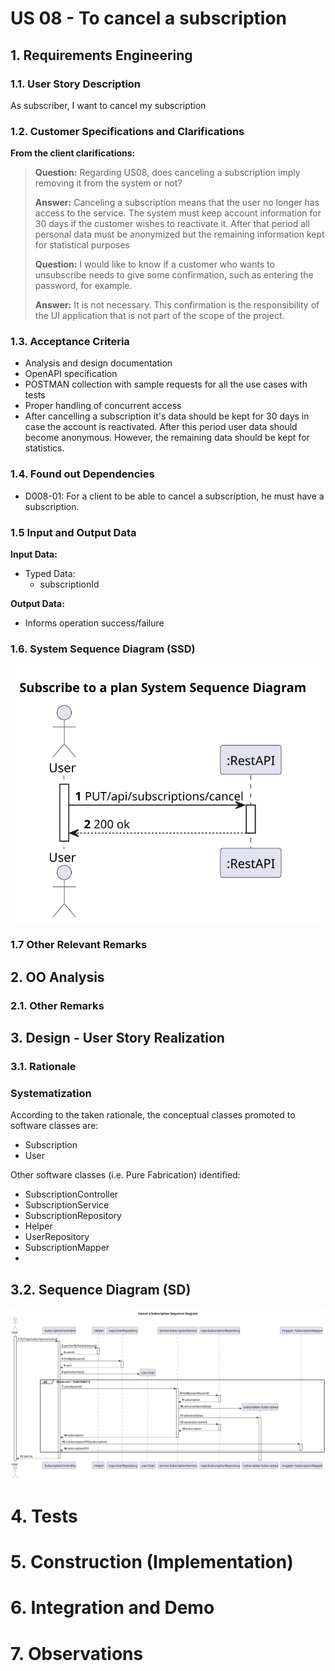 # US 08 - To cancel a subscription

## 1. Requirements Engineering

### 1.1. User Story Description

As subscriber, I want to cancel my subscription

### 1.2. Customer Specifications and Clarifications 

**From the client clarifications:**

> **Question:** Regarding US08, does canceling a subscription imply removing it from the system or not?
>
> **Answer:** Canceling a subscription means that the user no longer has access to the service. 
>             The system must keep account information for 30 days if the customer wishes to reactivate it. 
>             After that period all personal data must be anonymized but the remaining information kept for statistical purposes
>
>  **Question:** I would like to know if a customer who wants to unsubscribe needs to give some confirmation, such as entering the password, for example.
> 
>  **Answer:** It is not necessary. This confirmation is the responsibility of the UI application that is not part of the scope of the project.
### 1.3. Acceptance Criteria

* Analysis and design documentation
* OpenAPI specification
* POSTMAN collection with sample requests for all the use cases with tests
* Proper handling of concurrent access
* After cancelling a subscription it's data should be kept for 30 days in case the account is reactivated.
After this period user data should become anonymous. However, the remaining data should be kept for statistics.

### 1.4. Found out Dependencies

* D008-01: For a client to be able to cancel a subscription, he must have a subscription.

### 1.5 Input and Output Data

**Input Data:**
* Typed Data:
  * subscriptionId

**Output Data:**
* Informs operation success/failure

### 1.6. System Sequence Diagram (SSD)

![US08-SSD](US08-SSD.svg)

### 1.7 Other Relevant Remarks

## 2. OO Analysis

### 2.1. Other Remarks

## 3. Design - User Story Realization 

### 3.1. Rationale

### Systematization ##

According to the taken rationale, the conceptual classes promoted to software classes are: 

 * Subscription
 * User

Other software classes (i.e. Pure Fabrication) identified: 
* SubscriptionController
* SubscriptionService
* SubscriptionRepository
* Helper
* UserRepository
* SubscriptionMapper
* 

## 3.2. Sequence Diagram (SD)

![US08-SD](US08-SD.svg)

# 4. Tests 

# 5. Construction (Implementation)

# 6. Integration and Demo 

# 7. Observations





